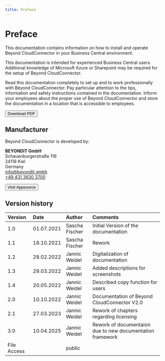 ```yaml
---
title: Preface
---
```


# Preface

<!-- Description what is included in this documentation -->
This documentation contains information on how to install and operate Beyond CloudConnector in your Business Central environment.  

<!-- Description who is addressed by this documentation -->
This documentation is intended for experienced Business Central users. Additional knowledge of Microsoft Azure or Sharepoint may be required for the setup of Beyond CloudConnector.

<!-- Description for the intended use of this documentation -->
Read this documentation completely to set up and to work professionally with Beyond CloudConnector. Pay particular attention to the tips, information and safety instructions contained in the documentation. Inform your employees about the proper use of Beyond CloudConnector and store the documentation in a location that is accessible to employees.

<a href="http://docs.beyond365.de/pdf/BEYONDCloudConnector_en-US.pdf"><button type="button">Download PDF</button></a>

<!-- Herstellerkontaktdaten -->
## Manufacturer

Beyond CloudConnector is developed by:

**BEYONDIT GmbH**  
Schauenburgerstraße 116  
24118 Kiel  
Germany  
<a href="mailto:info@beyondit.gmbh">info@beyondit.gmbh</a>  
<a href="tel:+4943136303700">+49 431 3630 3700</a>

<a href="https://appsource.microsoft.com/en-us/product/dynamics-365-business-central/PUBID.beyonditgmbhkiel%7CAID.beyond-cloudconnector%7CPAPPID.7367e644-7294-4a21-b213-942359a67ed5?tab=Overview"><button type="button">Visit Appsource</button></a>

<!-- Documentation version -->
## Version history

|**Version**|**Date**|**Author**|**Comments**|
|:--|:--|:--|:--|
|1.0|01.07.2021|Sascha Fischer|Initial Version of the documentation|
|1.1|18.10.2021|Sascha Fischer|Rework|
|1.2|28.02.2022|Jannic Weidel|Digitalization of documentation|
|1.3|29.03.2022|Jannic Weidel|Added descriptions for screenshots|
|1.4|20.05.2022|Jannic Weidel|Described copy function for users|
|2.0|10.10.2022|Jannic Weidel|Documentation of Beyond CloudConnector V2.0|
|2.1|27.03.2023|Jannic Weidel|Rework of chapters regarding licensing|
|3.0|10.04.2025|Jannic Weidel|Rework of documentaion due to new documentation framework|
|File Access||public||
